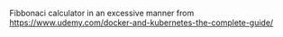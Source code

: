 Fibbonaci calculator in an excessive manner 
from
https://www.udemy.com/docker-and-kubernetes-the-complete-guide/

